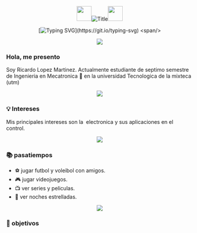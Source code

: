 <div align="center">
  <img height="40" src="https://emoji.gg/assets/emoji/7333-parrotdance.gif"><img src="https://readme-typing-svg.herokuapp.com?font=Architects+Daughter&color=%2338C2FF&size=50&center=true&vCenter=true&height=60&width=600&lines=Hola!+Soy+Ricardo" alt="Title"></img><img height="40" src="https://emoji.gg/assets/emoji/7333-parrotdance.gif">

[![Typing SVG](https://readme-typing-svg.herokuapp.com?font=Fira+Code&pause=1000&color=39D353&center=true&random=false&width=435&lines=Ingeniero+en+proceso...)](https://git.io/typing-svg)
<span/>
</div>

<p  align="center">
<img src="https://user-images.githubusercontent.com/73097560/115834477-dbab4500-a447-11eb-908a-139a6edaec5c.gif">             
<br>

### **Hola, me presento**
Soy Ricardo Lopez Martinez. Actualmente estudiante de septimo semestre de Ingenieria en Mecatronica :robot: en la universidad Tecnologica de la mixteca (utm) 

<p  align="center">
<img src="https://user-images.githubusercontent.com/73097560/115834477-dbab4500-a447-11eb-908a-139a6edaec5c.gif">             
<br>
  
### **💡 Intereses**
Mis principales intereses son la  electronica y sus aplicaciones en el control.

<p  align="center">
<img src="https://user-images.githubusercontent.com/73097560/115834477-dbab4500-a447-11eb-908a-139a6edaec5c.gif">             
<br>
  
### **📚 pasatiempos**

- ⚽ jugar futbol y voleibol con amigos.
- 🎮 jugar videojuegos.
- 📺 ver series y peliculas.
- 🌌 ver noches estrelladas.

<p  align="center">
<img src="https://user-images.githubusercontent.com/73097560/115834477-dbab4500-a447-11eb-908a-139a6edaec5c.gif">             
<br>
  
### **🌱 objetivos**
